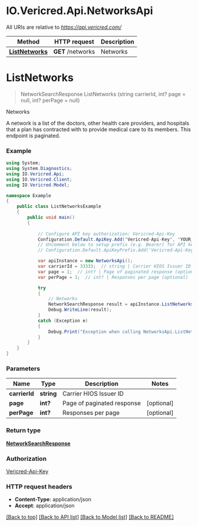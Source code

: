 # IO.Vericred.Api.NetworksApi

All URIs are relative to *https://api.vericred.com/*

Method | HTTP request | Description
------------- | ------------- | -------------
[**ListNetworks**](NetworksApi.md#listnetworks) | **GET** /networks | Networks


# **ListNetworks**
> NetworkSearchResponse ListNetworks (string carrierId, int? page = null, int? perPage = null)

Networks

A network is a list of the doctors, other health care providers, and hospitals that a plan has contracted with to provide medical care to its members. This endpoint is paginated.

### Example
```csharp
using System;
using System.Diagnostics;
using IO.Vericred.Api;
using IO.Vericred.Client;
using IO.Vericred.Model;

namespace Example
{
    public class ListNetworksExample
    {
        public void main()
        {
            
            // Configure API key authorization: Vericred-Api-Key
            Configuration.Default.ApiKey.Add('Vericred-Api-Key', 'YOUR_API_KEY');
            // Uncomment below to setup prefix (e.g. Bearer) for API key, if needed
            // Configuration.Default.ApiKeyPrefix.Add('Vericred-Api-Key', 'Bearer');

            var apiInstance = new NetworksApi();
            var carrierId = 33333;  // string | Carrier HIOS Issuer ID
            var page = 1;  // int? | Page of paginated response (optional) 
            var perPage = 1;  // int? | Responses per page (optional) 

            try
            {
                // Networks
                NetworkSearchResponse result = apiInstance.ListNetworks(carrierId, page, perPage);
                Debug.WriteLine(result);
            }
            catch (Exception e)
            {
                Debug.Print("Exception when calling NetworksApi.ListNetworks: " + e.Message );
            }
        }
    }
}
```

### Parameters

Name | Type | Description  | Notes
------------- | ------------- | ------------- | -------------
 **carrierId** | **string**| Carrier HIOS Issuer ID | 
 **page** | **int?**| Page of paginated response | [optional] 
 **perPage** | **int?**| Responses per page | [optional] 

### Return type

[**NetworkSearchResponse**](NetworkSearchResponse.md)

### Authorization

[Vericred-Api-Key](../README.md#Vericred-Api-Key)

### HTTP request headers

 - **Content-Type**: application/json
 - **Accept**: application/json

[[Back to top]](#) [[Back to API list]](../README.md#documentation-for-api-endpoints) [[Back to Model list]](../README.md#documentation-for-models) [[Back to README]](../README.md)

